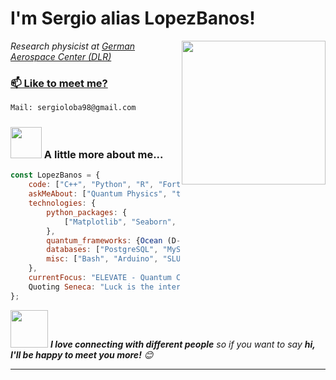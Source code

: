 # I'm Sergio alias LopezBanos! 
<img align='right' src="https://media.giphy.com/media/M9gbBd9nbDrOTu1Mqx/giphy.gif" width="230">
<p><em>Research physicist at <a href="https://www.dlr.de/DE/Home/home_node.html">German Aerospace Center (DLR)
</em></p>

### 📫 Like to meet me?
```bash
Mail: sergioloba98@gmail.com
```

### <img src="https://media.giphy.com/media/VgCDAzcKvsR6OM0uWg/giphy.gif" width="50"> A little more about me...  

```javascript
const LopezBanos = {
    code: ["C++", "Python", "R", "Fortran"],
    askMeAbout: ["Quantum Physics", "tech", "Arduino Projects", "Games"],
    technologies: {
        python_packages: {
            ["Matplotlib", "Seaborn", "numpy",  "scipy", "open-cv", "TensorFlow", "Pandas"]
        },
        quantum_frameworks: {Ocean (D-Wave), Qiskit (IBM)},
        databases: ["PostgreSQL", "MySql"],
        misc: ["Bash", "Arduino", "SLURM", "OpenStreetMap", "Remote Sensing", "CLion", "Serial Monitor"]
    },
    currentFocus: "ELEVATE - Quantum Computing Project",
    Quoting Seneca: "Luck is the intersection of preparation and opportunity."
};
```

<img src="https://media.giphy.com/media/LnQjpWaON8nhr21vNW/giphy.gif" width="60"> <em><b>I love connecting with different people</b> so if you want to say <b>hi, I'll be happy to meet you more!</b> 😊</em>

---
